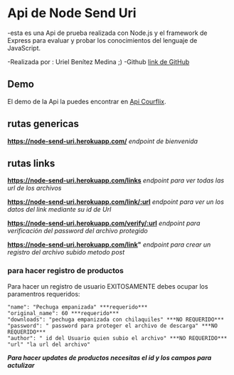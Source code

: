 # Api de Node Send Uri

-esta es una Api de prueba realizada con Node.js y el framework de Express para evaluar y probar los conocimientos del lenguaje de JavaScript.

-Realizada por : Uriel Benítez Medina ;)
-Github [link de GitHub](https://github.com/UrielBm)

## Demo

El demo de la Api la puedes encontrar en [Api Courflix](https://node-send-uri.herokuapp.com/).

## rutas genericas

**https://node-send-uri.herokuapp.com/** _endpoint de bienvenida_

## rutas links 

**https://node-send-uri.herokuapp.com/links** _endpoint para ver todas las url de los archivos_

**https://node-send-uri.herokuapp.com/link/:url** _endpoint para ver un los datos del link mediante su id de Url_

**https://node-send-uri.herokuapp.com/verify/:url** _endpoint para verificación del password del archivo protegido_

**https://node-send-uri.herokuapp.com/link"** _endpoint para crear un registro del archivo subido metodo post_


### para hacer registro de productos

Para hacer un registro de usuario EXITOSAMENTE debes ocupar los paramentros requeridos:

```
"name": "Pechuga empanizada" ***requerido***
"original_name": 60 ***requerido***
"downloads": "pechuga empanizada con chilaquiles" ***NO REQUERIDO***
"password": " password para proteger el archivo de descarga" ***NO REQUERIDO***
"author": " id del Usuario quien subio el archivo" ***NO REQUERIDO***
"url" "la url del archivo" 
```

**_Para hacer updates de productos necesitas el id y los campos para actulizar_**
